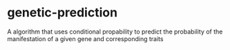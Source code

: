 # genetic-prediction
A algorithm that uses conditional propability to predict the probability of the manifestation of a given gene and corresponding traits 
